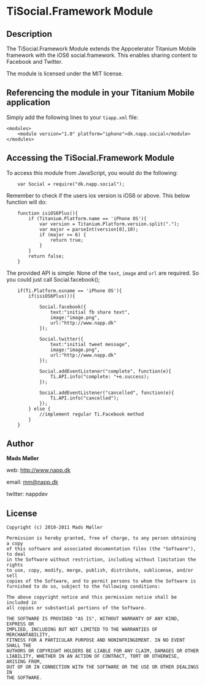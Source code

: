 # TiSocial.Framework Module

## Description

The TiSocial.Framework Module extends the Appcelerator Titanium Mobile framework with the iOS6 social.framework. This enables sharing content to Facebook and Twitter.

The module is licensed under the MIT license.


## Referencing the module in your Titanium Mobile application ##

Simply add the following lines to your `tiapp.xml` file:
    
    <modules>
        <module version="1.0" platform="iphone">dk.napp.social</module> 
    </modules>


## Accessing the TiSocial.Framework Module

To access this module from JavaScript, you would do the following:

		var Social = require("dk.napp.social");

Remember to check if the users ios version is iOS6 or above. This below function will do:

		function isiOS6Plus(){
			if (Titanium.Platform.name == 'iPhone OS'){
				var version = Titanium.Platform.version.split(".");
				var major = parseInt(version[0],10);
				if (major >= 6)	{
					return true;
				}
			}
			return false;
		}


The provided API is simple: None of the `text`, `image` and `url` are required. So you could just call Social.facebook();
		
		if(Ti.Platform.osname == 'iPhone OS'){
			if(isiOS6Plus()){
				
		        Social.facebook({
					text:"initial fb share text",
					image:"image.png",
					url:"http://www.napp.dk"
				});
				
				Social.twitter({
					text:"initial tweet message",
					image:"image.png",
					url:"http://www.napp.dk"
				});
				
				Social.addEventListener("complete", function(e){
					Ti.API.info("complete: "+e.success);	
				});
				
				Social.addEventListener("cancelled", function(e){
					Ti.API.info("cancelled");	
				});
			} else {
				//implement regular Ti.Facebook method
			}
		}

## Author

**Mads Møller**

web: http://www.napp.dk

email: mm@napp.dk

twitter: nappdev

## License

    Copyright (c) 2010-2011 Mads Møller

    Permission is hereby granted, free of charge, to any person obtaining a copy
    of this software and associated documentation files (the "Software"), to deal
    in the Software without restriction, including without limitation the rights
    to use, copy, modify, merge, publish, distribute, sublicense, and/or sell
    copies of the Software, and to permit persons to whom the Software is
    furnished to do so, subject to the following conditions:

    The above copyright notice and this permission notice shall be included in
    all copies or substantial portions of the Software.

    THE SOFTWARE IS PROVIDED "AS IS", WITHOUT WARRANTY OF ANY KIND, EXPRESS OR
    IMPLIED, INCLUDING BUT NOT LIMITED TO THE WARRANTIES OF MERCHANTABILITY,
    FITNESS FOR A PARTICULAR PURPOSE AND NONINFRINGEMENT. IN NO EVENT SHALL THE
    AUTHORS OR COPYRIGHT HOLDERS BE LIABLE FOR ANY CLAIM, DAMAGES OR OTHER
    LIABILITY, WHETHER IN AN ACTION OF CONTRACT, TORT OR OTHERWISE, ARISING FROM,
    OUT OF OR IN CONNECTION WITH THE SOFTWARE OR THE USE OR OTHER DEALINGS IN
    THE SOFTWARE.